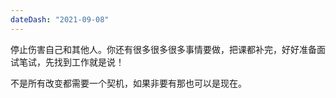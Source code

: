 ```yaml
---
dateDash: "2021-09-08"
---
```


停止伤害自己和其他人。你还有很多很多很多事情要做，把课都补完，好好准备面试笔试，先找到工作就是说！

不是所有改变都需要一个契机，如果非要有那也可以是现在。